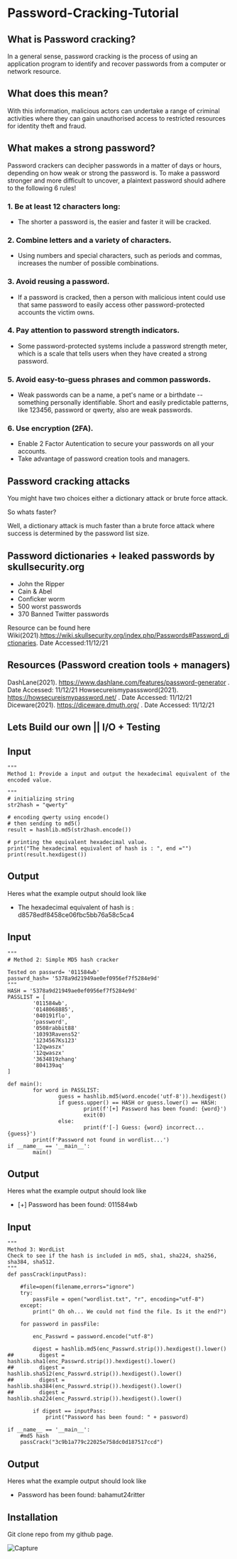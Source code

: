 # Password-Cracking-Tutorial

## What is Password cracking?
In a general sense, password cracking is the process of using an application program to identify and recover passwords from a computer or network resource.

## What does this mean?

With this information, malicious actors can undertake a range of criminal activities where they can gain unauthorised access to restricted resources for identity theft and fraud. 

## What makes a strong password?
Password crackers can decipher passwords in a matter of days or hours, depending on how weak or strong the password is.  To make a password stronger and more difficult to uncover, a plaintext password should adhere to the following 6 rules!

### 1. Be at least 12 characters long:
*  The shorter a password is, the easier and faster it will be cracked.

### 2. Combine letters and a variety of characters.
*  Using numbers and special characters, such as periods and commas, increases the number of possible combinations.

### 3. Avoid reusing a password. 
* If a password is cracked, then a person with malicious intent could use that same password to easily access other password-protected accounts the victim owns.

### 4. Pay attention to password strength indicators.
* Some password-protected systems include a password strength meter, which is a scale that tells users when they have created a strong password.

### 5. Avoid easy-to-guess phrases and common passwords.

* Weak passwords can be a name, a pet's name or a birthdate -- something personally identifiable. Short and easily predictable patterns, like 123456, password or qwerty, also are weak passwords.

### 6. Use encryption (2FA).

* Enable 2 Factor Autentication to secure your passwords on all your accounts. 
* Take advantage of password creation tools and managers. 


##  Password cracking attacks

You might have two choices either a dictionary attack or brute force attack. 

So whats faster?

Well, a dictionary attack is much faster than a brute force attack where success is determined by the password list size. 

## Password dictionaries + leaked passwords by skullsecurity.org

* John the Ripper	
* Cain & Abel	
* Conficker worm	
* 500 worst passwords	
* 370 Banned Twitter passwords

Resource can be found here Wiki(2021).https://wiki.skullsecurity.org/index.php/Passwords#Password_dictionaries. Date Accessed:11/12/21

## Resources (Password creation tools + managers)

DashLane(2021). https://www.dashlane.com/features/password-generator . Date Accessed: 11/12/21
Howsecureismypasssword(2021). https://howsecureismypassword.net/ . Date Accessed: 11/12/21
Diceware(2021). https://diceware.dmuth.org/ . Date Accessed: 11/12/21

## Lets Build our own || I/O + Testing 

## Input

```
"""
Method 1: Provide a input and output the hexadecimal equivalent of the encoded value.

"""
# initializing string
str2hash = "qwerty"
  
# encoding qwerty using encode()
# then sending to md5()
result = hashlib.md5(str2hash.encode())
  
# printing the equivalent hexadecimal value.
print("The hexadecimal equivalent of hash is : ", end ="")
print(result.hexdigest())

```
## Output

Heres what the example output should look like

* The hexadecimal equivalent of hash is : d8578edf8458ce06fbc5bb76a58c5ca4

## Input

```
"""
# Method 2: Simple MD5 hash cracker

Tested on passwrd= '011584wb'
passwrd_hash= '5378a9d21949ae0ef0956ef7f5284e9d'
"""
HASH = '5378a9d21949ae0ef0956ef7f5284e9d'
PASSLIST = [
        '011584wb',
        '0148068885',
        '040191flo',
        'password',
        '0508rabbit88'
        '10393Ravens52'
        '1234567Ks123'
        '12qwaszx'
        '12qwaszx'
        '3634819zhang'
        '804139aq'
]

def main():
        for word in PASSLIST:
                guess = hashlib.md5(word.encode('utf-8')).hexdigest()
                if guess.upper() == HASH or guess.lower() == HASH:
                        print(f'[+] Password has been found: {word}')
                        exit(0)
                else:
                        print(f'[-] Guess: {word} incorrect... {guess}')
        print(f'Password not found in wordlist...')
if __name__ == '__main__':
        main()

```
## Output

Heres what the example output should look like 

* [+] Password has been found: 011584wb

## Input

```
"""
Method 3: WordList 
Check to see if the hash is included in md5, sha1, sha224, sha256, sha384, sha512.
"""
def passCrack(inputPass):
    
    #file=open(filename,errors="ignore")
    try:
        passFile = open("wordlist.txt", "r", encoding="utf-8")
    except:
        print(" Oh oh... We could not find the file. Is it the end?")

    for password in passFile:
        
        enc_Passwrd = password.encode("utf-8")
       
        digest = hashlib.md5(enc_Passwrd.strip()).hexdigest().lower()
##        digest = hashlib.sha1(enc_Passwrd.strip()).hexdigest().lower()
##        digest = hashlib.sha512(enc_Passwrd.strip()).hexdigest().lower()
##        digest = hashlib.sha384(enc_Passwrd.strip()).hexdigest().lower()
##        digest = hashlib.sha224(enc_Passwrd.strip()).hexdigest().lower()
        
        if digest == inputPass:
            print("Password has been found: " + password)
            
if __name__ == '__main__':
    #md5 hash
    passCrack("3c9b1a779c22025e758dc0d187517ccd")
```
## Output

Heres what the example output should look like 
* Password has been found: bahamut24ritter

## Installation

Git clone repo from my github page.


![Capture](https://user-images.githubusercontent.com/91548582/145674386-7786b9bd-3aab-45aa-8c40-732f9eb30c82.PNG)


